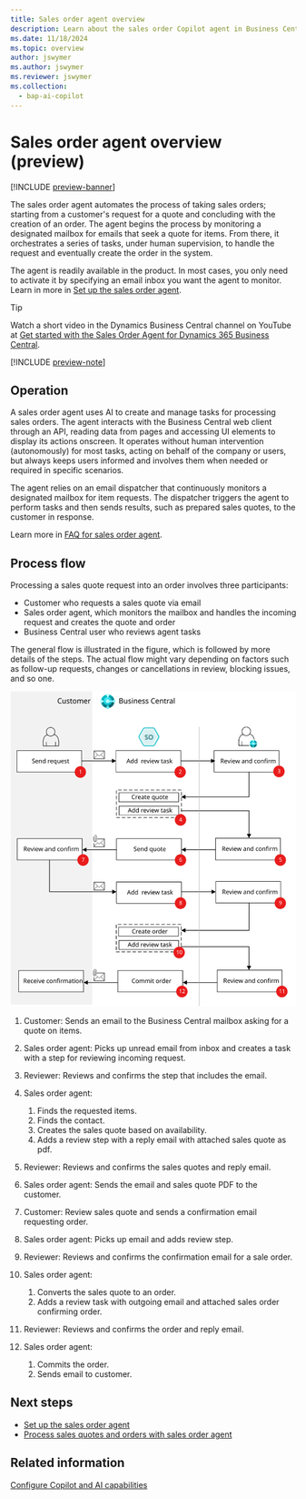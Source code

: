 ```yaml
---
title: Sales order agent overview
description: Learn about the sales order Copilot agent in Business Central.
ms.date: 11/18/2024
ms.topic: overview
author: jswymer
ms.author: jswymer
ms.reviewer: jswymer
ms.collection:
  - bap-ai-copilot
---
```

# Sales order agent overview (preview)

[!INCLUDE [preview-banner](~/../shared-content/shared/preview-includes/preview-banner.md)]

The sales order agent automates the process of taking sales orders; starting from a customer's request for a quote and concluding with the creation of an order. The agent begins the process by monitoring a designated mailbox for emails that seek a quote for items. From there, it orchestrates a series of tasks, under human supervision, to handle the request and eventually create the order in the system.

The agent is readily available in the product. In most cases, you only need to activate it by specifying an email inbox you want the agent to monitor. Learn in more in [Set up the sales order agent](sales-order-agent-setup.md).

> [!TIP]
> Watch a short video in the Dynamics Business Central channel on YouTube at [Get started with the Sales Order Agent for Dynamics 365 Business Central](https://www.youtube.com/watch?v=6icbmbLc_Og).

[!INCLUDE [preview-note](~/../shared-content/shared/preview-includes/production-ready-preview-dynamics365.md)]

## Operation

A sales order agent uses AI to create and manage tasks for processing sales orders. The agent interacts with the Business Central web client through an API, reading data from pages and accessing UI elements to display its actions onscreen. It operates without human intervention (autonomously) for most tasks, acting on behalf of the company or users, but always keeps users informed and involves them when needed or required in specific scenarios.

The agent relies on an email dispatcher that continuously monitors a designated mailbox for item requests. The dispatcher triggers the agent to perform tasks and then sends results, such as prepared sales quotes, to the customer in response.

Learn more in [FAQ for sales order agent](faqs-sales-order-taker-agent.md).

## Process flow

Processing a sales quote request into an order involves three participants: 

- Customer who requests a sales quote via email
- Sales order agent, which monitors the mailbox and handles the incoming request and creates the quote and order  
- Business Central user who reviews agent tasks

The general flow is illustrated in the figure, which is followed by more details of the steps. The actual flow might vary depending on factors such as follow-up requests, changes or cancellations in review, blocking issues, and so one.

![Shows the sales order agent flow](media/soa-flow.svg)

1. Customer: Sends an email to the Business Central mailbox asking for a quote on items.
1. Sales order agent: Picks up unread email from inbox and creates a task with a step for reviewing incoming request.
1. Reviewer: Reviews and confirms the step that includes the email.  
1. Sales order agent:

    1. Finds the requested items.
    1. Finds the contact.
    1. Creates the sales quote based on availability.
    1. Adds a review step with a reply email with attached sales quote as pdf.
1. Reviewer: Reviews and confirms the sales quotes and reply email.
1. Sales order agent: Sends the email and sales quote PDF to the customer.
1. Customer: Review sales quote and sends a confirmation email requesting order.
1. Sales order agent: Picks up email and adds review step.
1. Reviewer: Reviews and confirms the confirmation email for a sale order.
1. Sales order agent:

    1. Converts the sales quote to an order.
    1. Adds a review task with outgoing email and attached sales order confirming order.
1. Reviewer: Reviews and confirms the order and reply email.
1. Sales order agent: 

    1. Commits the order.
    1. Sends email to customer.
  
## Next steps

- [Set up the sales order agent](sales-order-agent-setup.md)
- [Process sales quotes and orders with sales order agent](sales-order-agent-process.md)

## Related information

[Configure Copilot and AI capabilities](enable-ai.md) 